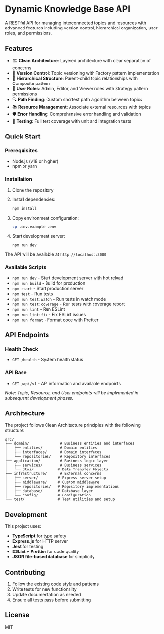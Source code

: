 # Dynamic Knowledge Base API

A RESTful API for managing interconnected topics and resources with advanced features including version control, hierarchical organization, user roles, and permissions.

## Features

- 🏗️ **Clean Architecture**: Layered architecture with clear separation of concerns
- 🔄 **Version Control**: Topic versioning with Factory pattern implementation
- 🌳 **Hierarchical Structure**: Parent-child topic relationships with Composite pattern
- 👥 **User Roles**: Admin, Editor, and Viewer roles with Strategy pattern permissions
- 🔍 **Path Finding**: Custom shortest path algorithm between topics
- 📚 **Resource Management**: Associate external resources with topics
- 🛡️ **Error Handling**: Comprehensive error handling and validation
- 🧪 **Testing**: Full test coverage with unit and integration tests

## Quick Start

### Prerequisites

- Node.js (v18 or higher)
- npm or yarn

### Installation

1. Clone the repository
2. Install dependencies:
   ```bash
   npm install
   ```

3. Copy environment configuration:
   ```bash
   cp .env.example .env
   ```

4. Start development server:
   ```bash
   npm run dev
   ```

The API will be available at `http://localhost:3000`

### Available Scripts

- `npm run dev` - Start development server with hot reload
- `npm run build` - Build for production
- `npm start` - Start production server
- `npm test` - Run tests
- `npm run test:watch` - Run tests in watch mode
- `npm run test:coverage` - Run tests with coverage report
- `npm run lint` - Run ESLint
- `npm run lint:fix` - Fix ESLint issues
- `npm run format` - Format code with Prettier

## API Endpoints

### Health Check
- `GET /health` - System health status

### API Base
- `GET /api/v1` - API information and available endpoints

*Note: Topic, Resource, and User endpoints will be implemented in subsequent development phases.*

## Architecture

The project follows Clean Architecture principles with the following structure:

```
src/
├── domain/              # Business entities and interfaces
│   ├── entities/        # Domain entities
│   ├── interfaces/      # Domain interfaces
│   └── repositories/    # Repository interfaces
├── application/         # Business logic layer
│   ├── services/        # Business services
│   └── dtos/           # Data Transfer Objects
├── infrastructure/      # External concerns
│   ├── server/         # Express server setup
│   ├── middleware/     # Custom middleware
│   ├── repositories/   # Repository implementations
│   ├── database/       # Database layer
│   └── config/         # Configuration
└── test/               # Test utilities and setup
```

## Development

This project uses:
- **TypeScript** for type safety
- **Express.js** for HTTP server
- **Jest** for testing
- **ESLint + Prettier** for code quality
- **JSON file-based database** for simplicity

## Contributing

1. Follow the existing code style and patterns
2. Write tests for new functionality
3. Update documentation as needed
4. Ensure all tests pass before submitting

## License

MIT